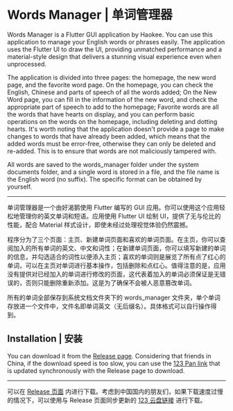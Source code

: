 # Words Manager | 单词管理器

Words Manager is a Flutter GUI application by Haokee. You can use this application to manage your English words or phrases easily. The application uses the Flutter UI to draw the UI, providing unmatched performance and a material-style design that delivers a stunning visual experience even when unprocessed.

The application is divided into three pages: the homepage, the new word page, and the favorite word page. On the homepage, you can check the English, Chinese and parts of speech of all the words added; On the New Word page, you can fill in the information of the new word, and check the appropriate part of speech to add to the homepage; Favorite words are all the words that have hearts on display, and you can perform basic operations on the words on the homepage, including deleting and dotting hearts. It's worth noting that the application doesn't provide a page to make changes to words that have already been added, which means that the added words must be error-free, otherwise they can only be deleted and re-added. This is to ensure that words are not maliciously tampered with.

All words are saved to the words_manager folder under the system documents folder, and a single word is stored in a file, and the file name is the English word (no suffix). The specific format can be obtained by yourself.

---

单词管理器是一个由好渴鹅使用 Flutter 编写的 GUI 应用。你可以使用这个应用轻松地管理你的英文单词和短语。应用使用 Flutter UI 绘制 UI，提供了无与伦比的性能，配合 Material 样式设计，即使未经过处理视觉体验仍然震撼。

程序分为了三个页面：主页、新建单词页面和喜欢的单词页面。在主页，你可以查阅加入的所有单词的英文、中文和词性；在新建单词页面，你可以填写新建的单词的信息，并勾选适合的词性以便添入主页；喜欢的单词则是展览了所有点了红心的单词，可以在主页对单词进行基本操作，包括删除和点红心。值得注意的是，应用没有提供对已经加入的单词进行修改的页面，这代表着加入的单词必须保证是无错误的，否则只能删除重新添加。这是为了确保不会被人恶意篡改单词。

所有的单词全部保存到系统文档文件夹下的 words_manager 文件夹，单个单词存放进一个文件中，文件名即单词英文（无后缀名）。具体格式可以自行操作得到。

## Installation | 安装

You can download it from the [Release page](https://github.com/haokee-git/words_manager/releases). Considering that friends in China, if the download speed is too slow, you can use the [123 Pan link](https://www.123684.com/s/OkLLVv-DasBH) that is updated synchronously with the Release page to download.

---

可以在 [Release 页面](https://github.com/haokee-git/words_manager/releases) 内进行下载。考虑到中国国内的朋友们，如果下载速度过慢的情况下，可以使用与 Release 页面同步更新的 [123 云盘链接](https://www.123684.com/s/OkLLVv-DasBH) 进行下载。
